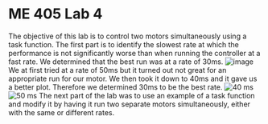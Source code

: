 # ME 405 Lab 4
The objective of this lab is to control two motors simultaneously using a task function. The first part is to identify the  slowest rate at which the performance is not significantly worse than when running the controller at a fast rate. We determined that the best run was at a rate of 30ms. 
![image](https://github.com/ndavis26/ME-405-Lab-4/assets/158110649/36a7d717-3df7-4a49-ad44-7f4c5c0eb6df)
We at first tried at a rate of 50ms but it turned out not great for an appropriate run for our motor. We then took it down to 40ms and it gave us a better plot. Therefore we determined 30ms to be the best rate. 
![40 ms](https://github.com/ndavis26/ME-405-Lab-4/assets/158110649/9fe0532d-8284-4492-9b56-38a4570b40e8)
![50 ms](https://github.com/ndavis26/ME-405-Lab-4/assets/158110649/394fd6ff-f941-4487-bbce-4d6a593478b2)
The next part  of the lab was to use an example of a task function and modify it by having it run two separate motors simultaneously, either with the same or different rates. 

